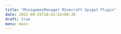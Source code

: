 ```yaml
---
title: "MinigamesManager Minecraft Spigot Plugin"
date: 2022-09-25T18:41:52+09:30
draft: true
menu: main
---
```


